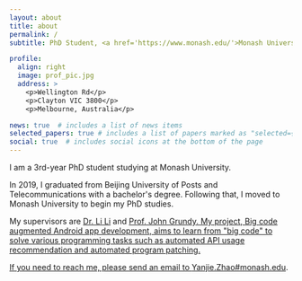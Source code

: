 ```yaml
---
layout: about
title: about
permalink: /
subtitle: PhD Student, <a href='https://www.monash.edu/'>Monash University</a>, Melbourne, Australia.

profile:
  align: right
  image: prof_pic.jpg
  address: >
    <p>Wellington Rd</p>
    <p>Clayton VIC 3800</p>
    <p>Melbourne, Australia</p>

news: true  # includes a list of news items
selected_papers: true # includes a list of papers marked as "selected={true}"
social: true  # includes social icons at the bottom of the page
---
```


I am a 3rd-year PhD student studying at Monash University. 

In 2019, I graduated from Beijing University of Posts and Telecommunications with a bachelor's degree. Following that, I moved to Monash University to begin my PhD studies.

My supervisors are <a href='http://lilicoding.github.io/'>Dr. Li Li</a> and <a href='https://sites.google.com/site/johncgrundy/'>Prof. John Grundy. My project, Big code augmented Android app development, aims to learn from "big code" to solve various programming tasks such as automated API usage recommendation and automated program patching.

If you need to reach me, please send an email to <a href='#'>Yanjie.Zhao#monash.edu</a>.


<!-- Write your biography here. Tell the world about yourself. Link to your favorite [subreddit](http://reddit.com). You can put a picture in, too. The code is already in, just name your picture `prof_pic.jpg` and put it in the `img/` folder.

Put your address / P.O. box / other info right below your picture. You can also disable any these elements by editing `profile` property of the YAML header of your `_pages/about.md`. Edit `_bibliography/papers.bib` and Jekyll will render your [publications page](/al-folio/publications/) automatically.

Link to your social media connections, too. This theme is set up to use [Font Awesome icons](http://fortawesome.github.io/Font-Awesome/) and [Academicons](https://jpswalsh.github.io/academicons/), like the ones below. Add your Facebook, Twitter, LinkedIn, Google Scholar, or just disable all of them.
 -->
